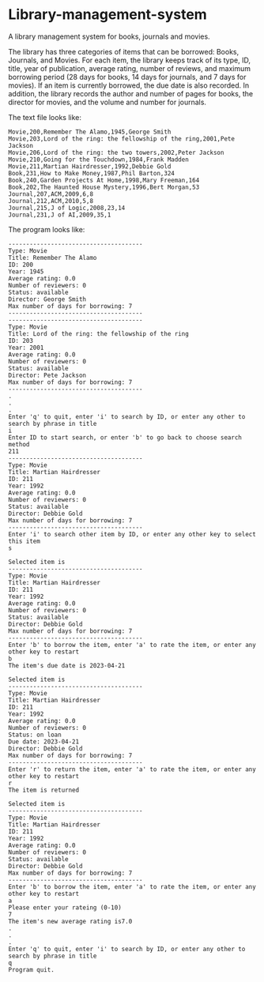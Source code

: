 # Library-management-system

A library management system for books, journals and movies.

The library has three categories of items that can be borrowed: Books, Journals, and Movies. For each item, the library keeps track of its type, ID, title, year of publication, average rating, number of reviews, and maximum borrowing period (28 days for books, 14 days for journals, and 7 days for movies). If an item is currently borrowed, the due date is also recorded. In addition, the library records the author and number of pages for books, the director for movies, and the volume and number for journals.

The text file looks like:

```
Movie,200,Remember The Alamo,1945,George Smith
Movie,203,Lord of the ring: the fellowship of the ring,2001,Pete Jackson
Movie,206,Lord of the ring: the two towers,2002,Peter Jackson
Movie,210,Going for the Touchdown,1984,Frank Madden
Movie,211,Martian Hairdresser,1992,Debbie Gold
Book,231,How to Make Money,1987,Phil Barton,324
Book,240,Garden Projects At Home,1998,Mary Freeman,164
Book,202,The Haunted House Mystery,1996,Bert Morgan,53
Journal,207,ACM,2009,6,8
Journal,212,ACM,2010,5,8
Journal,215,J of Logic,2008,23,14
Journal,231,J of AI,2009,35,1

```

The program looks like:

```
--------------------------------------
Type: Movie
Title: Remember The Alamo
ID: 200
Year: 1945
Average rating: 0.0
Number of reviewers: 0
Status: available
Director: George Smith
Max number of days for borrowing: 7
--------------------------------------
--------------------------------------
Type: Movie
Title: Lord of the ring: the fellowship of the ring
ID: 203
Year: 2001
Average rating: 0.0
Number of reviewers: 0
Status: available
Director: Pete Jackson
Max number of days for borrowing: 7
--------------------------------------
.
.
.
Enter 'q' to quit, enter 'i' to search by ID, or enter any other to search by phrase in title
i
Enter ID to start search, or enter 'b' to go back to choose search method
211
--------------------------------------
Type: Movie
Title: Martian Hairdresser
ID: 211
Year: 1992
Average rating: 0.0
Number of reviewers: 0
Status: available
Director: Debbie Gold
Max number of days for borrowing: 7
--------------------------------------
Enter 'i' to search other item by ID, or enter any other key to select this item
s

Selected item is
--------------------------------------
Type: Movie
Title: Martian Hairdresser
ID: 211
Year: 1992
Average rating: 0.0
Number of reviewers: 0
Status: available
Director: Debbie Gold
Max number of days for borrowing: 7
--------------------------------------
Enter 'b' to borrow the item, enter 'a' to rate the item, or enter any other key to restart
b
The item's due date is 2023-04-21

Selected item is
--------------------------------------
Type: Movie
Title: Martian Hairdresser
ID: 211
Year: 1992
Average rating: 0.0
Number of reviewers: 0
Status: on loan
Due date: 2023-04-21
Director: Debbie Gold
Max number of days for borrowing: 7
--------------------------------------
Enter 'r' to return the item, enter 'a' to rate the item, or enter any other key to restart
r
The item is returned

Selected item is
--------------------------------------
Type: Movie
Title: Martian Hairdresser
ID: 211
Year: 1992
Average rating: 0.0
Number of reviewers: 0
Status: available
Director: Debbie Gold
Max number of days for borrowing: 7
--------------------------------------
Enter 'b' to borrow the item, enter 'a' to rate the item, or enter any other key to restart
a
Please enter your rateing (0-10)
7
The item's new average rating is7.0
.
.
.
Enter 'q' to quit, enter 'i' to search by ID, or enter any other to search by phrase in title
q
Program quit.

```
